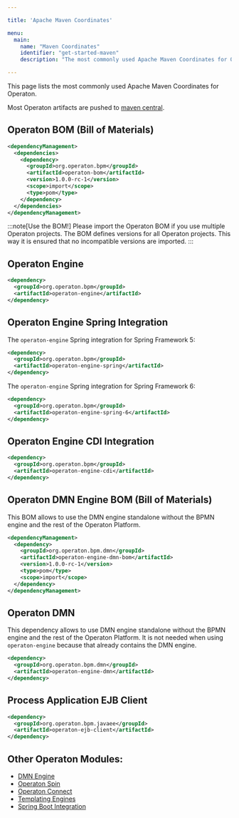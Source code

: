 ```yaml
---

title: 'Apache Maven Coordinates'

menu:
  main:
    name: "Maven Coordinates"
    identifier: "get-started-maven"
    description: "The most commonly used Apache Maven Coordinates for Operaton."

---
```


This page lists the most commonly used Apache Maven Coordinates for Operaton.

Most Operaton artifacts are pushed to [maven central](https://central.sonatype.com/search?q=org.operaton.bpm).


## Operaton BOM (Bill of Materials)

```xml
<dependencyManagement>
  <dependencies>
    <dependency>
      <groupId>org.operaton.bpm</groupId>
      <artifactId>operaton-bom</artifactId>
      <version>1.0.0-rc-1</version>
      <scope>import</scope>
      <type>pom</type>
    </dependency>
  </dependencies>
</dependencyManagement>
```

:::note[Use the BOM!]
  Please import the Operaton BOM if you use multiple Operaton projects. The BOM defines versions for all Operaton projects. This way it is ensured that no incompatible versions are imported.
:::

## Operaton Engine

```xml
<dependency>
  <groupId>org.operaton.bpm</groupId>
  <artifactId>operaton-engine</artifactId>
</dependency>
```


## Operaton Engine Spring Integration

The `operaton-engine` Spring integration for Spring Framework 5:

```xml
<dependency>
  <groupId>org.operaton.bpm</groupId>
  <artifactId>operaton-engine-spring</artifactId>
</dependency>
```

The `operaton-engine` Spring integration for Spring Framework 6:

```xml
<dependency>
  <groupId>org.operaton.bpm</groupId>
  <artifactId>operaton-engine-spring-6</artifactId>
</dependency>
```

## Operaton Engine CDI Integration

```xml
<dependency>
  <groupId>org.operaton.bpm</groupId>
  <artifactId>operaton-engine-cdi</artifactId>
</dependency>
```

## Operaton DMN Engine BOM (Bill of Materials)
This BOM allows to use the DMN engine standalone without the BPMN engine and the rest of the Operaton Platform.

```xml
<dependencyManagement>
  <dependency>
    <groupId>org.operaton.bpm.dmn</groupId>
    <artifactId>operaton-engine-dmn-bom</artifactId>
    <version>1.0.0-rc-1</version>
    <type>pom</type>
    <scope>import</scope>
  </dependency>
</dependencyManagement>
```

## Operaton DMN
This dependency allows to use DMN engine standalone without the BPMN engine and the rest of the Operaton Platform.
It is not needed when using `operaton-engine` because that already contains the DMN engine.

```xml
<dependency>
  <groupId>org.operaton.bpm.dmn</groupId>
  <artifactId>operaton-engine-dmn</artifactId>
</dependency>
```

## Process Application EJB Client

```xml
<dependency>
  <groupId>org.operaton.bpm.javaee</groupId>
  <artifactId>operaton-ejb-client</artifactId>
</dependency>
```

## Other Operaton Modules:

* [DMN Engine](/manual/latest/user-guide/dmn-engine/embed/#maven-coordinates)
* [Operaton Spin](/manual/latest/reference/spin)
* [Operaton Connect](/manual/latest/reference/connect/#maven-coordinates)
* [Templating Engines](/manual/latest/user-guide/process-engine/templating/#install-a-template-engine-for-an-embedded-process-engine)
* [Spring Boot Integration](/manual/latest/user-guide/spring-boot-integration/)
